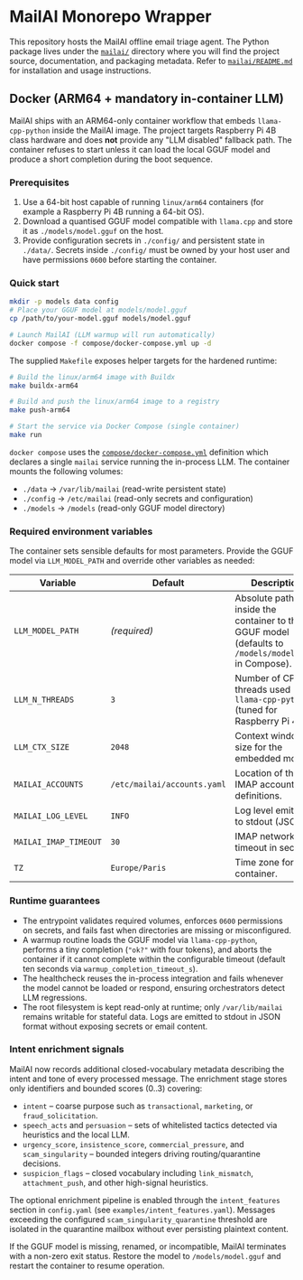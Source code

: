 # MailAI Monorepo Wrapper

This repository hosts the MailAI offline email triage agent. The Python package
lives under the [`mailai/`](mailai/) directory where you will find the project
source, documentation, and packaging metadata. Refer to
[`mailai/README.md`](mailai/README.md) for installation and usage instructions.

## Docker (ARM64 + mandatory in-container LLM)

MailAI ships with an ARM64-only container workflow that embeds
`llama-cpp-python` inside the MailAI image. The project targets Raspberry Pi 4B
class hardware and does **not** provide any "LLM disabled" fallback path. The
container refuses to start unless it can load the local GGUF model and produce a
short completion during the boot sequence.

### Prerequisites

1. Use a 64-bit host capable of running `linux/arm64` containers (for example a
   Raspberry Pi 4B running a 64-bit OS).
2. Download a quantised GGUF model compatible with `llama.cpp` and store it as
   `./models/model.gguf` on the host.
3. Provide configuration secrets in `./config/` and persistent state in
   `./data/`. Secrets inside `./config/` must be owned by your host user and
   have permissions `0600` before starting the container.

### Quick start

```bash
mkdir -p models data config
# Place your GGUF model at models/model.gguf
cp /path/to/your-model.gguf models/model.gguf

# Launch MailAI (LLM warmup will run automatically)
docker compose -f compose/docker-compose.yml up -d
```

The supplied `Makefile` exposes helper targets for the hardened runtime:

```bash
# Build the linux/arm64 image with Buildx
make buildx-arm64

# Build and push the linux/arm64 image to a registry
make push-arm64

# Start the service via Docker Compose (single container)
make run
```

`docker compose` uses the [`compose/docker-compose.yml`](compose/docker-compose.yml)
definition which declares a single `mailai` service running the in-process LLM.
The container mounts the following volumes:

- `./data` → `/var/lib/mailai` (read-write persistent state)
- `./config` → `/etc/mailai` (read-only secrets and configuration)
- `./models` → `/models` (read-only GGUF model directory)

### Required environment variables

The container sets sensible defaults for most parameters. Provide the GGUF
model via `LLM_MODEL_PATH` and override other variables as needed:

| Variable | Default | Description |
| --- | --- | --- |
| `LLM_MODEL_PATH` | _(required)_ | Absolute path inside the container to the GGUF model (defaults to `/models/model.gguf` in Compose). |
| `LLM_N_THREADS` | `3` | Number of CPU threads used by `llama-cpp-python` (tuned for Raspberry Pi 4B). |
| `LLM_CTX_SIZE` | `2048` | Context window size for the embedded model. |
| `MAILAI_ACCOUNTS` | `/etc/mailai/accounts.yaml` | Location of the IMAP account definitions. |
| `MAILAI_LOG_LEVEL` | `INFO` | Log level emitted to stdout (JSON). |
| `MAILAI_IMAP_TIMEOUT` | `30` | IMAP network timeout in seconds. |
| `TZ` | `Europe/Paris` | Time zone for the container. |

### Runtime guarantees

- The entrypoint validates required volumes, enforces `0600` permissions on
  secrets, and fails fast when directories are missing or misconfigured.
- A warmup routine loads the GGUF model via `llama-cpp-python`, performs a tiny
  completion (`"ok?"` with four tokens), and aborts the container if it cannot
  complete within the configurable timeout (default ten seconds via
  `warmup_completion_timeout_s`).
- The healthcheck reuses the in-process integration and fails whenever the model
  cannot be loaded or respond, ensuring orchestrators detect LLM regressions.
- The root filesystem is kept read-only at runtime; only `/var/lib/mailai`
  remains writable for stateful data. Logs are emitted to stdout in JSON format
  without exposing secrets or email content.

### Intent enrichment signals

MailAI now records additional closed-vocabulary metadata describing the intent
and tone of every processed message. The enrichment stage stores only
identifiers and bounded scores (0..3) covering:

- `intent` – coarse purpose such as `transactional`, `marketing`, or
  `fraud_solicitation`.
- `speech_acts` and `persuasion` – sets of whitelisted tactics detected via
  heuristics and the local LLM.
- `urgency_score`, `insistence_score`, `commercial_pressure`, and
  `scam_singularity` – bounded integers driving routing/quarantine decisions.
- `suspicion_flags` – closed vocabulary including `link_mismatch`,
  `attachment_push`, and other high-signal heuristics.

The optional enrichment pipeline is enabled through the
`intent_features` section in `config.yaml` (see `examples/intent_features.yaml`). Messages
exceeding the configured `scam_singularity_quarantine` threshold are isolated in
the quarantine mailbox without ever persisting plaintext content.

If the GGUF model is missing, renamed, or incompatible, MailAI terminates with a
non-zero exit status. Restore the model to `/models/model.gguf` and restart the
container to resume operation.
